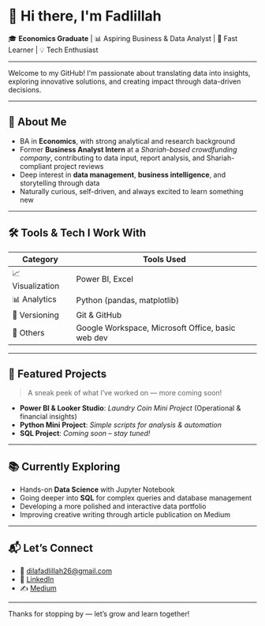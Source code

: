# 👋 Hi there, I'm Fadlillah

🎓 **Economics Graduate** | 📊 Aspiring Business & Data Analyst | 🚀 Fast Learner | 💡 Tech Enthusiast

---

Welcome to my GitHub! I'm passionate about translating data into insights, exploring innovative solutions, and creating impact through data-driven decisions.

---

## 🌟 About Me
- BA in **Economics**, with strong analytical and research background
- Former **Business Analyst Intern** at a *Shariah-based crowdfunding company*, contributing to data input, report analysis, and Shariah-compliant project reviews
- Deep interest in **data management**, **business intelligence**, and storytelling through data
- Naturally curious, self-driven, and always excited to learn something new

---

## 🛠 Tools & Tech I Work With
| Category         | Tools Used                                  |
|------------------|----------------------------------------------|
| 📈 Visualization | Power BI, Excel                             |
| 📊 Analytics     | Python (pandas, matplotlib)                 |
| 🔄 Versioning    | Git & GitHub                                |
| 🧩 Others        | Google Workspace, Microsoft Office, basic web dev |

---

## 🚧 Featured Projects
> A sneak peek of what I’ve worked on — more coming soon!

- **Power BI & Looker Studio**: *Laundry Coin Mini Project* (Operational & financial insights)
- **Python Mini Project**: *Simple scripts for analysis & automation*
- **SQL Project**: *Coming soon – stay tuned!*

---

## 📚 Currently Exploring
- Hands-on **Data Science** with Jupyter Notebook
- Going deeper into **SQL** for complex queries and database management
- Developing a more polished and interactive data portfolio
- Improving creative writing through article publication on Medium

---

## 📬 Let’s Connect
- 📧 dilafadlillah26@gmail.com 
- 💼 [LinkedIn](https://www.linkedin.com/in/fadlillah-s-5876482b0)
- ✍️ [Medium](https://medium.com/@dilafadlillah26)

---

Thanks for stopping by — let’s grow and learn together!

